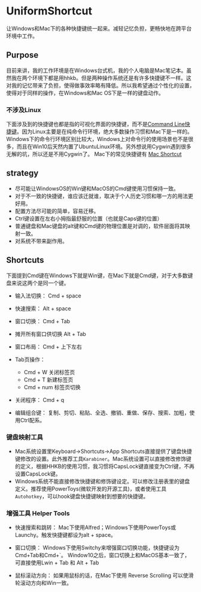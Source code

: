 # UniformShortcut
让Windows和Mac下的各种快捷键统一起来。减轻记忆负担，更畅快地在跨平台环境中工作。

## Purpose
目前来讲，我的工作环境是在Windows台式机，我的个人电脑是Mac笔记本。虽然我在两个环境下都是用hhkb。但是两种操作系统还是有许多快捷键不一样。这对我的记忆带来了负担，使得做事效率略有降低。所以我希望通过个性化的设置，使得对于同样的操作，在Windows和Mac OS下是一样的键盘动作。

### 不涉及Linux

下面涉及到的快捷键也都是指的可视化界面的快捷键，而不是[Command Line快捷键](https://github.com/lucky521/LuckyToolNotes/blob/master/shortcut/readline.md)。因为Linux主要是在纯命令行环境，绝大多数操作习惯和Mac下是一样的。Windows下的命令行环境区别比较大，Windows上对命令行的使用场景也不是很多，而且在Win10后天然内置了UbuntuLinux环境。另外想说用Cygwin遇到很多无解的坑，所以还是不用Cygwin了。
Mac下的常见快捷键有 [Mac Shortcut](https://github.com/lucky521/LuckyToolNotes/blob/master/shortcut/mac-shortcut.md)

## strategy

- 尽可能让WindowsOS的Win键和MacOS的Cmd键使用习惯保持一致。
- 对于不一致的快捷键，谁应该迁就谁，取决于个人历史习惯和哪一方的用法更好用。
- 配置方法尽可能的简单，容易迁移。
- Ctrl键设置在左右小拇指最舒服的位置（也就是Caps键的位置）
- 普通键盘和Mac键盘的alt键和Cmd键的物理位置是对调的，软件层面将其映射一致。
- 对系统不带来副作用。


## Shortcuts

下面提到Cmd键在Windows下就是Win键，在Mac下就是Cmd键，对于大多数键盘来说这两个是同一个键。

- 输入法切换：
Cmd + space

- 快速搜索：
Alt + space  
	
- 窗口切换：
Cmd + Tab

- 摊开所有窗口供切换
Alt + Tab

- 窗口布局：
Cmd + 上下左右

- Tab页操作：
	- Cmd + W 关闭标签页
	- Cmd + T   新建标签页
	- Cmd + num  标签页切换

- 关闭程序：
Cmd + q

- 编辑组合键：
复制、剪切、粘贴、全选、撤销、重做、保存、搜索、加粗，使用Ctrl配系。



### 键盘映射工具
- Mac系统设置里Keyboard->Shortcuts->App Shortcuts直接提供了键盘快捷键修改的设置。此外推荐工具`Karabiner`。Mac系统设置可以直接修改修饰键的定义，根据HHKB的使用习惯，我习惯将CapsLock键直接变为Ctrl键，不再设置CapsLock键。
- Windows系统不能直接修改快捷键和修饰键设定。可以修改注册表里的键盘定义。推荐使用PowerToys(微软开发的开源工具)，或者使用工具`Autohotkey`，可以hook键盘快捷键映射到想要的快捷键。 


### 增强工具 Helper Tools
- 快速搜索和跳转：
Mac下使用Alfred；Windows下使用PowerToys或Launchy。触发快捷键都设为alt + space。

- 窗口切换：
Windows下使用Switchy来增强窗口切换功能，快捷键设为Cmd+Tab和Cmd+`。
Window10之后，窗口切换上和MacOS基本一致了，可直接使用Lwin + Tab 和 Alt + Tab

- 鼠标滚动方向：
如果用鼠标的话，在Mac下使用 Reverse Scrolling 可以使滑轮滚动方向和Win一致。
